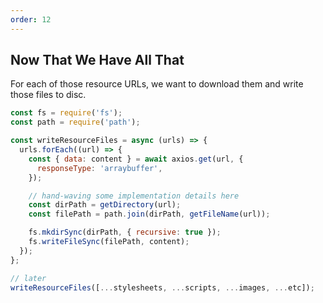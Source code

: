 ```yaml
---
order: 12
---
```


## Now That We Have All That

For each of those resource URLs, we want to download them and write those files to disc.

```js
const fs = require('fs');
const path = require('path');

const writeResourceFiles = async (urls) => {
  urls.forEach((url) => {
    const { data: content } = await axios.get(url, {
      responseType: 'arraybuffer',
    });

    // hand-waving some implementation details here
    const dirPath = getDirectory(url);
    const filePath = path.join(dirPath, getFileName(url));

    fs.mkdirSync(dirPath, { recursive: true });
    fs.writeFileSync(filePath, content);
  });
};

// later
writeResourceFiles([...stylesheets, ...scripts, ...images, ...etc]);
```
